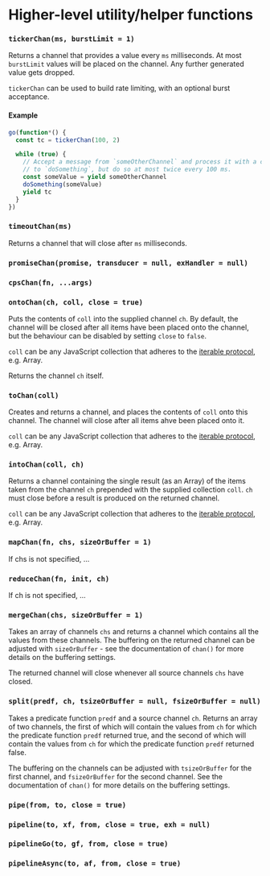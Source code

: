 # Higher-level utility/helper functions

### `tickerChan(ms, burstLimit = 1)`

Returns a channel that provides a value every `ms` milliseconds. At most `burstLimit` values will be placed on the channel. Any further generated value gets dropped.

`tickerChan` can be used to build rate limiting, with an optional burst acceptance.

#### Example

```javascript
go(function*() {
  const tc = tickerChan(100, 2)

  while (true) {
    // Accept a message from `someOtherChannel` and process it with a call
    // to `doSomething`, but do so at most twice every 100 ms.
    const someValue = yield someOtherChannel
    doSomething(someValue)
    yield tc
  }
})
```

### `timeoutChan(ms)`

Returns a channel that will close after `ms` milliseconds.


### `promiseChan(promise, transducer = null, exHandler = null)`
### `cpsChan(fn, ...args)`
### `ontoChan(ch, coll, close = true)`

Puts the contents of `coll` into the supplied channel `ch`. By default, the channel will be closed after all items have been placed onto the channel, but the behaviour can be disabled by setting `close` to `false`.

`coll` can be any JavaScript collection that adheres to the [iterable protocol][iterable-mdn-url], e.g. Array.

Returns the channel `ch` itself.

### `toChan(coll)`

Creates and returns a channel, and places the contents of `coll` onto this channel. The channel will close after all items ahve been placed onto it.

`coll` can be any JavaScript collection that adheres to the [iterable protocol][iterable-mdn-url], e.g. Array.

### `intoChan(coll, ch)`

Returns a channel containing the single result (as an Array) of the items taken from the channel `ch` prepended with the supplied collection `coll`. `ch` must close before a result is produced on the returned channel.

`coll` can be any JavaScript collection that adheres to the [iterable protocol][iterable-mdn-url], e.g. Array.

### `mapChan(fn, chs, sizeOrBuffer = 1)`

If chs is not specified, ...


### `reduceChan(fn, init, ch)`

If ch is not specified, ...

### `mergeChan(chs, sizeOrBuffer = 1)`

Takes an array of channels `chs` and returns a channel which contains all the values from these channels. The buffering on the returned channel can be adjusted with `sizeOrBuffer` - see the documentation of `chan()` for more details on the buffering settings.

The returned channel will close whenever all source channels `chs` have closed.


### `split(predf, ch, tsizeOrBuffer = null, fsizeOrBuffer = null)`

Takes a predicate function `predf` and a source channel `ch`. Returns an array of two channels, the first of which will contain the values from `ch` for which the predicate function `predf` returned true, and the second of which will contain the values from `ch` for which the predicate function `predf` returned false.

The buffering on the channels can be adjusted with `tsizeOrBuffer` for the first channel, and `fsizeOrBuffer` for the second channel. See the documentation of `chan()` for more details on the buffering settings.

### `pipe(from, to, close = true)`
### `pipeline(to, xf, from, close = true, exh = null)`
### `pipelineGo(to, gf, from, close = true)`
### `pipelineAsync(to, af, from, close = true)`

[transducers-url]: https://github.com/cognitect-labs/transducers-js#transformer-protocol
[iterable-mdn-url]: https://developer.mozilla.org/en/docs/Web/JavaScript/Reference/Iteration_protocols
